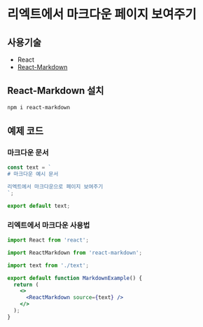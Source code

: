# 리엑트에서 마크다운 페이지 보여주기

## 사용기술
- React
- [React-Markdown](https://github.com/rexxars/react-markdown#readme)

## React-Markdown 설치
```bash
npm i react-markdown
```

## 예제 코드

### 마크다운 문서

```javascript
const text = `
# 마크다운 예시 문서

리엑트에서 마크다운으로 페이지 보여주기
`;

export default text;
```

### 리엑트에서 마크다운 사용법

```jsx
import React from 'react';

import ReactMarkdown from 'react-markdown';

import text from './text';

export default function MarkdownExample() {
  return (
    <>
      <ReactMarkdown source={text} />
    </>
  );
}
``` 
